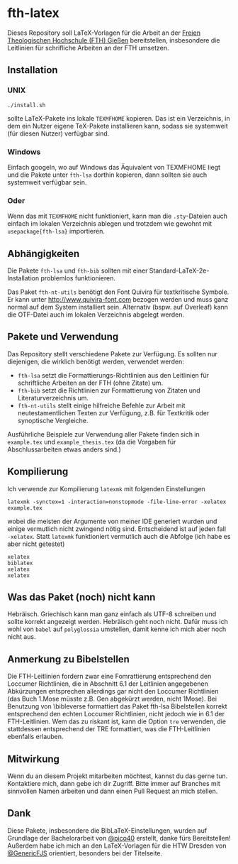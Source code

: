 # fth-latex
Dieses Repository soll LaTeX-Vorlagen für die Arbeit an der [Freien Theologischen Hochschule (FTH) Gießen](https://fthgiessen.de) bereitstellen, insbesondere die Leitlinien für schrifliche Arbeiten an der FTH umsetzen.

## Installation
### UNIX
```
./install.sh
```
sollte LaTeX-Pakete ins lokale `TEXMFHOME` kopieren. Das ist ein Verzeichnis, in dem ein Nutzer eigene TeX-Pakete installieren kann, sodass sie systemweit (für diesen Nutzer) verfügbar sind.

### Windows
Einfach googeln, wo auf Windows das Äquivalent von TEXMFHOME liegt und die Pakete unter `fth-lsa` dorthin kopieren, dann sollten sie auch systemweit verfügbar sein.

### Oder
Wenn das mit `TEXMFHOME` nicht funktioniert, kann man die `.sty`-Dateien auch einfach im lokalen Verzeichnis ablegen und trotzdem wie gewohnt mit `usepackage{fth-lsa}` importieren.

## Abhängigkeiten
Die Pakete `fth-lsa` und `fth-bib` sollten mit einer Standard-LaTeX-2e-Installation problemlos funktionieren.

Das Paket `fth-nt-utils` benötigt den Font Quivira für textkritische Symbole. Er kann unter http://www.quivira-font.com bezogen werden und muss ganz normal auf dem System installiert sein. Alternativ (bspw. auf Overleaf) kann die OTF-Datei auch im lokalen Verzeichnis abgelegt werden.

## Pakete und Verwendung
Das Repository stellt verschiedene Pakete zur Verfügung. Es sollten nur diejenigen, die wirklich benötigt werden, verwendet werden:
- `fth-lsa` setzt die Formattierungs-Richtlinien aus den Leitlinien für schriftliche Arbeiten an der FTH (ohne Zitate) um.
- `fth-bib` setzt die Richtlinien zur Formattierung von Zitaten und Literaturverzeichnis um.
- `fth-nt-utils` stellt einige hilfreiche Befehle zur Arbeit mit neutestamentlichen Texten zur Verfügung, z.B. für Textkritik oder synoptische Vergleiche.

Ausführliche Beispiele zur Verwendung aller Pakete finden sich in `example.tex` und `example_thesis.tex` (da die Vorgaben für Abschlussarbeiten etwas anders sind.)

## Kompilierung
Ich verwende zur Kompilierung `latexmk` mit folgenden Einstellungen
```
latexmk -synctex=1 -interaction=nonstopmode -file-line-error -xelatex example.tex
```
wobei die meisten der Argumente von meiner IDE generiert wurden und einige vermutlich nicht zwingend nötig sind. Entscheidend ist auf jeden fall `-xelatex`. Statt `latexmk` funktioniert vermutlich auch die Abfolge (ich habe es aber nicht getestet)
```
xelatex
biblatex
xelatex
xelatex
```

## Was das Paket (noch) nicht kann
Hebräisch. Griechisch kann man ganz einfach als UTF-8 schreiben und sollte korrekt angezeigt werden. Hebräisch geht noch nicht. Dafür muss ich wohl von `babel` auf `polyglossia` umstellen, damit kenne ich mich aber noch nicht aus.

## Anmerkung zu Bibelstellen
Die FTH-Leitlinien fordern zwar eine Fomrattierung entsprechend den Loccumer Richtlinien, die in Abschnitt 6.1 der Leitlinien angegebenen Abkürzungen entsprechen allerdings gar nicht den Loccumer Richtlinien (das Buch 1.Mose müsste z.B. Gen abgekürzt werden, nicht 1Mose). Bei Benutzung von \bibleverse formattiert das Paket fth-lsa Bibelstellen korrekt entsprechend den echten Loccumer Richtlinien, nicht jedoch wie in 6.1 der FTH-Leitlinien. Wem das zu riskant ist, kann die Option `tre` verwenden, die stattdessen entsprechend der TRE formattiert, was die FTH-Leitlinien ebenfalls erlauben.

## Mitwirkung
Wenn du an diesem Projekt mitarbeiten möchtest, kannst du das gerne tun. Kontaktiere mich, dann gebe ich dir Zugriff. Bitte immer auf Branches mit sinnvollen Namen arbeiten und dann einen Pull Request an mich stellen.

## Dank
Diese Pakete, insbesondere die BibLaTeX-Einstellungen, wurden auf Grundlage der Bachelorarbeit von [@pico40](https://github.com/pico40) erstellt, danke fürs Bereitstellen! Außerdem habe ich mich an den LaTeX-Vorlagen für die HTW Dresden von [@GenericFJS](https://github.com/genericFJS) orientiert, besonders bei der Titelseite.
